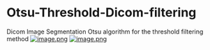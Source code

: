 # Otsu-Threshold-Dicom-filtering
Dicom Image Segmentation
Otsu algorithm for the threshold filtering method
[![image.png](https://s9.postimg.cc/ptjytfwa7/image.png)](https://postimg.cc/image/ho1wva817/)
[![image.png](https://s9.postimg.cc/r8lji82j3/image.png)](https://postimg.cc/image/7dzhw3nbf/)
